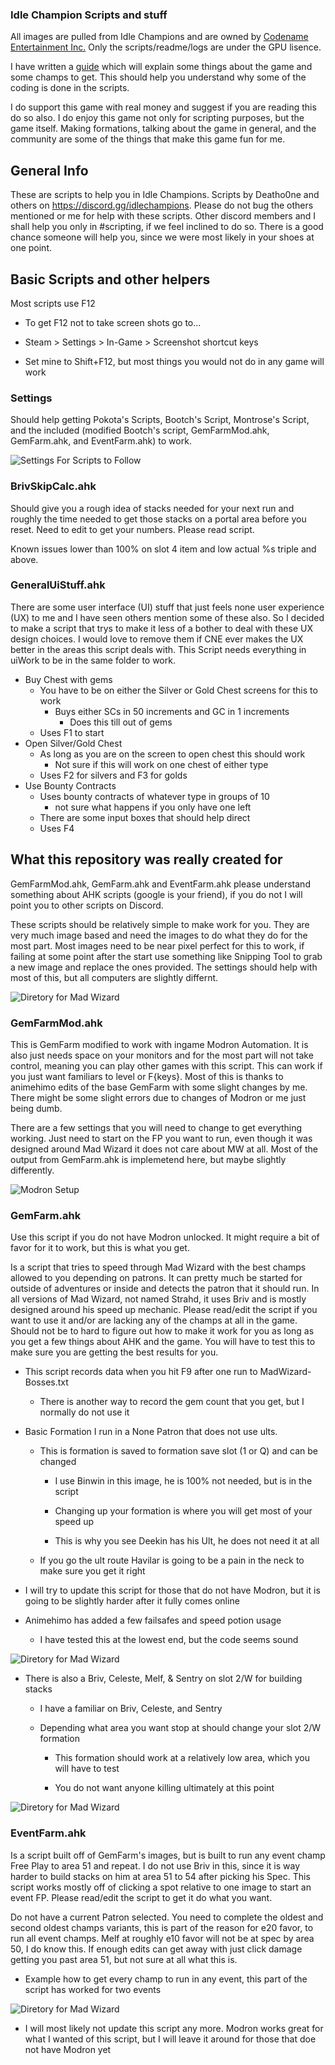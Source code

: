 ### Idle Champion Scripts and stuff

All images are pulled from Idle Champions and are owned by [Codename Entertainment Inc.](http://www.codenameentertainment.com/) Only the scripts/readme/logs are under the GPU lisence.

I have written a [guide](https://docs.google.com/document/d/1V3vviSagVLMXZ-pCFpraEnMpOIv9QlgFQY7J55tBt6s/edit#) which will explain some things about the game and some champs to get. This should help you understand why some of the coding is done in the scripts.

I do support this game with real money and suggest if you are reading this do so also. I do enjoy this game not only for scripting purposes, but the game itself. Making formations, talking about the game in general, and the community are some of the things that make this game fun for me.

## General Info

These are scripts to help you in Idle Champions. Scripts by Deatho0ne and others on <https://discord.gg/idlechampions>. Please do not bug the others mentioned or me for help with these scripts. Other discord members and I shall help you only in #scripting, if we feel inclined to do so. There is a good chance someone will help you, since we were most likely in your shoes at one point.

## Basic Scripts and other helpers

Most scripts use F12

- To get F12 not to take screen shots go to...

- Steam > Settings > In-Game > Screenshot shortcut keys

- Set mine to Shift+F12, but most things you would not do in any game will work

### Settings

Should help getting Pokota's Scripts, Bootch's Script, Montrose's Script, and the included (modified Bootch's script, GemFarmMod.ahk, GemFarm.ahk, and EventFarm.ahk) to work.

![Settings For Scripts to Follow](https://github.com/Deatho0ne/IdleChamp-Deatho0ne/blob/master/ImagesForReadme/SettingsUsed.PNG)

### BrivSkipCalc.ahk

Should give you a rough idea of stacks needed for your next run and roughly the time needed to get those stacks on a portal area before you reset. Need to edit to get your numbers. Please read script.

Known issues lower than 100% on slot 4 item and low actual %s triple and above.

### GeneralUiStuff.ahk

There are some user interface (UI) stuff that just feels none user experience (UX) to me and I have seen others mention some of these also. So I decided to make a script that trys to make it less of a bother to deal with these UX design choices. I would love to remove them if CNE ever makes the UX better in the areas this script deals with. This Script needs everything in uiWork to be in the same folder to work.

- Buy Chest with gems
  - You have to be on either the Silver or Gold Chest screens for this to work
    - Buys either SCs in 50 increments and GC in 1 increments
      - Does this till out of gems
  - Uses F1 to start
- Open Silver/Gold Chest
  - As long as you are on the screen to open chest this should work
    - Not sure if this will work on one chest of either type
  - Uses F2 for silvers and F3 for golds
- Use Bounty Contracts
  - Uses bounty contracts of whatever type in groups of 10
    - not sure what happens if you only have one left
  - There are some input boxes that should help direct
  - Uses F4

## What this repository was really created for

GemFarmMod.ahk, GemFarm.ahk and EventFarm.ahk please understand something about AHK scripts (google is your friend), if you do not I will point you to other scripts on Discord.

These scripts should be relatively simple to make work for you. They are very much image based and need the images to do what they do for the most part. Most images need to be near pixel perfect for this to work, if failing at some point after the start use something like Snipping Tool to grab a new image and replace the ones provided. The settings should help with most of this, but all computers are slightly differnt.

![Diretory for Mad Wizard](https://github.com/Deatho0ne/IdleChamp-Deatho0ne/blob/master/ImagesForReadme/MadWizardDirectory.PNG)

### GemFarmMod.ahk

This is GemFarm modified to work with ingame Modron Automation. It is also just needs space on your monitors and for the most part will not take control, meaning you can play other games with this script. This can work if you just want familiars to level or F{keys}. Most of this is thanks to animehimo edits of the base GemFarm with some slight changes by me. There might be some slight errors due to changes of Modron or me just being dumb.

There are a few settings that you will need to change to get everything working. Just need to start on the FP you want to run, even though it was designed around Mad Wizard it does not care about MW at all. Most of the output from GemFarm.ahk is implemetend here, but maybe slightly differently.

![Modron Setup](https://github.com/Deatho0ne/IdleChamp-Deatho0ne/blob/master/ImagesForReadme/ModronSetup.png)

### GemFarm.ahk

Use this script if you do not have Modron unlocked. It might require a bit of favor for it to work, but this is what you get.

Is a script that tries to speed through Mad Wizard with the best champs allowed to you depending on patrons. It can pretty much be started for outside of adventures or inside and detects the patron that it should run. In all versions of Mad Wizard, not named Strahd, it uses Briv and is mostly designed around his speed up mechanic. Please read/edit the script if you want to use it and/or are lacking any of the champs at all in the game. Should not be to hard to figure out how to make it work for you as long as you get a few things about AHK and the game. You will have to test this to make sure you are getting the best results for you.

- This script records data when you hit F9 after one run to MadWizard-Bosses.txt

  - There is another way to record the gem count that you get, but I normally do not use it

- Basic Formation I run in a None Patron that does not use ults.

  - This is formation is saved to formation save slot (1 or Q) and can be changed

    - I use Binwin in this image, he is 100% not needed, but is in the script

	- Changing up your formation is where you will get most of your speed up

	 - This is why you see Deekin has his Ult, he does not need it at all

  - If you go the ult route Havilar is going to be a pain in the neck  to make sure you get it right
  
- I will try to update this script for those that do not have Modron, but it is going to be slightly harder after it fully comes online
  
- Animehimo has added a few failsafes and speed potion usage
  
  - I have tested this at the lowest end, but the code seems sound

![Diretory for Mad Wizard](https://github.com/Deatho0ne/IdleChamp-Deatho0ne/blob/master/ImagesForReadme/NonePatronsNoUltsFormation.PNG)

- There is also a Briv, Celeste, Melf, & Sentry on slot 2/W for building stacks

  - I have a familiar on Briv, Celeste, and Sentry
  
  - Depending what area you want stop at should change your slot 2/W formation
  
    - This formation should work at a relatively low area, which you will have to test
    
    - You do not want anyone killing ultimately at this point

![Diretory for Mad Wizard](https://github.com/Deatho0ne/IdleChamp-Deatho0ne/blob/master/ImagesForReadme/BrivStacking.png)

### EventFarm.ahk

Is a script built off of GemFarm's images, but is built to run any event champ Free Play to area 51 and repeat. I do not use Briv in this, since it is way harder to build stacks on him at area 51 to 54 after picking his Spec. This script works mostly off of clicking a spot relative to one image to start an event FP. Please read/edit the script to get it do what you want.

Do not have a current Patron selected. You need to complete the oldest and second oldest champs variants, this is part of the reason for e20 favor, to run all event champs. Melf at roughly e10 favor will not be at spec by area 50, I do know this. If enough edits can get away with just click damage getting you past area 51, but not sure at all what this is.

- Example how to get every champ to run in any event, this part of the script has worked for two events

![Diretory for Mad Wizard](https://github.com/Deatho0ne/IdleChamp-Deatho0ne/blob/master/ImagesForReadme/ExampleOfEvent.PNG)

- I will most likely not update this script any more. Modron works great for what I wanted of this script, but I will leave it around for those that doe not have Modron yet
